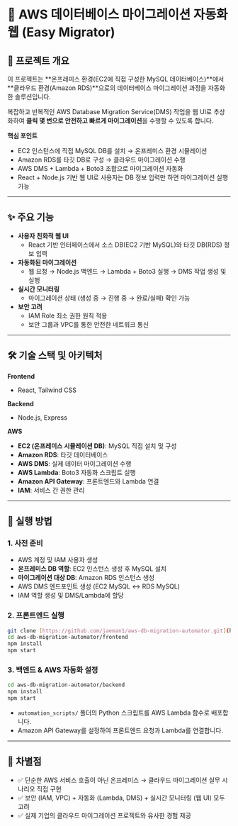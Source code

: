 # 🚀 AWS 데이터베이스 마이그레이션 자동화 웹 (Easy Migrator)

## 📖 프로젝트 개요
이 프로젝트는 **온프레미스 환경(EC2에 직접 구성한 MySQL 데이터베이스)**에서 **클라우드 환경(Amazon RDS)**으로의 데이터베이스 마이그레이션 과정을 자동화한 솔루션입니다. 

복잡하고 반복적인 AWS Database Migration Service(DMS) 작업을 웹 UI로 추상화하여 **클릭 몇 번으로 안전하고 빠르게 마이그레이션**을 수행할 수 있도록 합니다. 

**핵심 포인트**
- EC2 인스턴스에 직접 MySQL DB를 설치 → 온프레미스 환경 시뮬레이션
- Amazon RDS를 타깃 DB로 구성 → 클라우드 마이그레이션 수행
- AWS DMS + Lambda + Boto3 조합으로 마이그레이션 자동화
- React + Node.js 기반 웹 UI로 사용자는 DB 정보 입력만 하면 마이그레이션 실행 가능

---

## ✨ 주요 기능
- **사용자 친화적 웹 UI**
  - React 기반 인터페이스에서 소스 DB(EC2 기반 MySQL)와 타깃 DB(RDS) 정보 입력
- **자동화된 마이그레이션**
  - 웹 요청 → Node.js 백엔드 → Lambda + Boto3 실행 → DMS 작업 생성 및 실행
- **실시간 모니터링**
  - 마이그레이션 상태 (생성 중 → 진행 중 → 완료/실패) 확인 가능
- **보안 고려**
  - IAM Role 최소 권한 원칙 적용
  - 보안 그룹과 VPC를 통한 안전한 네트워크 통신

---

## 🛠️ 기술 스택 및 아키텍처
**Frontend**
- React, Tailwind CSS

**Backend**
- Node.js, Express

**AWS**
- **EC2 (온프레미스 시뮬레이션 DB)**: MySQL 직접 설치 및 구성
- **Amazon RDS**: 타깃 데이터베이스
- **AWS DMS**: 실제 데이터 마이그레이션 수행
- **AWS Lambda**: Boto3 자동화 스크립트 실행
- **Amazon API Gateway**: 프론트엔드와 Lambda 연결
- **IAM**: 서비스 간 권한 관리

---

## 🏁 실행 방법

### 1. 사전 준비
- AWS 계정 및 IAM 사용자 생성
- **온프레미스 DB 역할**: EC2 인스턴스 생성 후 MySQL 설치
- **마이그레이션 대상 DB**: Amazon RDS 인스턴스 생성
- AWS DMS 엔드포인트 생성 (EC2 MySQL ↔ RDS MySQL)
- IAM 역할 생성 및 DMS/Lambda에 할당

### 2. 프론트엔드 실행
```bash
git clone [https://github.com/jaeman1/aws-db-migration-automator.git](https://github.com/jaeman1/aws-db-migration-automator.git)
cd aws-db-migration-automator/frontend
npm install
npm start
```

### 3. 백엔드 & AWS 자동화 설정
```bash
cd aws-db-migration-automator/backend
npm install
npm start
```
- `automation_scripts/` 폴더의 Python 스크립트를 AWS Lambda 함수로 배포합니다.
- Amazon API Gateway를 설정하여 프론트엔드 요청과 Lambda를 연결합니다.

---

## 🌟 차별점
- ✅ 단순한 AWS 서비스 호출이 아닌 온프레미스 → 클라우드 마이그레이션 실무 시나리오 직접 구현
- ✅ 보안 (IAM, VPC) + 자동화 (Lambda, DMS) + 실시간 모니터링 (웹 UI) 모두 고려
- ✅ 실제 기업의 클라우드 마이그레이션 프로젝트와 유사한 경험 제공
